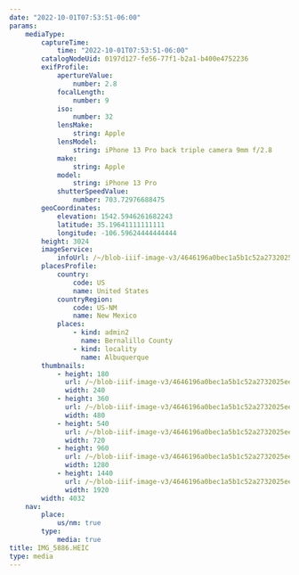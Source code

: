 ```yaml
---
date: "2022-10-01T07:53:51-06:00"
params:
    mediaType:
        captureTime:
            time: "2022-10-01T07:53:51-06:00"
        catalogNodeUid: 0197d127-fe56-77f1-b2a1-b400e4752236
        exifProfile:
            apertureValue:
                number: 2.8
            focalLength:
                number: 9
            iso:
                number: 32
            lensMake:
                string: Apple
            lensModel:
                string: iPhone 13 Pro back triple camera 9mm f/2.8
            make:
                string: Apple
            model:
                string: iPhone 13 Pro
            shutterSpeedValue:
                number: 703.72976688475
        geoCoordinates:
            elevation: 1542.5946261682243
            latitude: 35.19641111111111
            longitude: -106.59624444444444
        height: 3024
        imageService:
            infoUrl: /~/blob-iiif-image-v3/4646196a0bec1a5b1c52a2732025ee060cbad222c56817a3c5021e01364f51b7/info.json
        placesProfile:
            country:
                code: US
                name: United States
            countryRegion:
                code: US-NM
                name: New Mexico
            places:
                - kind: admin2
                  name: Bernalillo County
                - kind: locality
                  name: Albuquerque
        thumbnails:
            - height: 180
              url: /~/blob-iiif-image-v3/4646196a0bec1a5b1c52a2732025ee060cbad222c56817a3c5021e01364f51b7/full/240%2C180/0/default.jpg
              width: 240
            - height: 360
              url: /~/blob-iiif-image-v3/4646196a0bec1a5b1c52a2732025ee060cbad222c56817a3c5021e01364f51b7/full/480%2C360/0/default.jpg
              width: 480
            - height: 540
              url: /~/blob-iiif-image-v3/4646196a0bec1a5b1c52a2732025ee060cbad222c56817a3c5021e01364f51b7/full/720%2C540/0/default.jpg
              width: 720
            - height: 960
              url: /~/blob-iiif-image-v3/4646196a0bec1a5b1c52a2732025ee060cbad222c56817a3c5021e01364f51b7/full/1280%2C960/0/default.jpg
              width: 1280
            - height: 1440
              url: /~/blob-iiif-image-v3/4646196a0bec1a5b1c52a2732025ee060cbad222c56817a3c5021e01364f51b7/full/1920%2C1440/0/default.jpg
              width: 1920
        width: 4032
    nav:
        place:
            us/nm: true
        type:
            media: true
title: IMG_5886.HEIC
type: media
---
```

